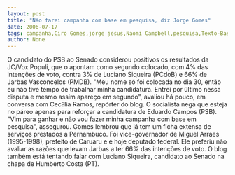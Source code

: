```yaml
---
layout: post
title: "Não farei campanha com base em pesquisa, diz Jorge Gomes"
date: 2006-07-17
tags: campanha,Ciro Gomes,jorge jesus,Naomi Campbell,pesquisa,Texto-Base
author: None
---
```


O candidato do PSB ao Senado considerou positivos os resultados da JC/Vox Populi, que o apontam como segundo colocado, com 4% das intenções de voto, contra 3% de Luciano Siqueira (PCdoB) e 66% de Jarbas Vasconcelos (PMDB). 
\"Meu nome só foi colocada no dia 30, então eu não tive tempo de trabalhar minha candidatura. Entrei por último nessa disputa e mesmo assim apareço em segundo\", avaliou há pouco, em conversa com Cec?lia Ramos, repórter do blog. 
O socialista nega que esteja no páreo apenas para reforçar a candidatura de Eduardo Campos (PSB). \"Vim para ganhar e não vou fazer minha campanha com base em pesquisa\", assegurou.
Gomes lembrou que já tem um ficha extensa de serviços prestados a Pernambuco. Foi vice-governador de Miguel Arraes (1995-1998), prefeito de Caruaru e é hoje deputado federal. Ele preferiu não avaliar as razões que levam Jarbas a ter 66% das intenções de voto.
O blog também está tentando falar com Luciano Siqueira, candidato ao Senado na chapa de Humberto Costa (PT). 